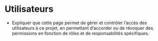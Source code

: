 # Utilisateurs

* Expliquer que cette page permet de gérer et contrôler l’accès des utilisateurs à ce projet, en permettant d’accorder ou de révoquer des permissions en fonction de rôles et de responsabilités spécifiques.
